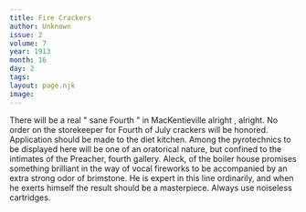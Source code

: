 ```yaml
---
title: Fire Crackers
author: Unknown
issue: 2
volume: 7
year: 1913
month: 16
day: 2
tags:
layout: page.njk
image:
---
```

There will be a real " sane Fourth " in MacKentieville alright , alright.   No order on the storekeeper for Fourth of July crackers will be honored. Application should be made to the diet kitchen.   Among the pyrotechnics to be displayed here will be one of an oratorical nature, but confined to the intimates of the Preacher, fourth gallery.   Aleck, of the boiler house promises something brilliant in the way of vocal fireworks to be accompanied by an extra strong odor of brimstone. He is expert in this line ordinarily, and when he   exerts himself the result should be a masterpiece.      Always use noiseless cartridges.   
